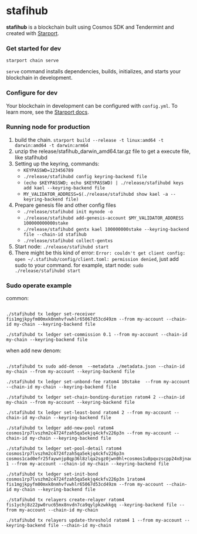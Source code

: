 # stafihub
**stafihub** is a blockchain built using Cosmos SDK and Tendermint and created with [Starport](https://github.com/tendermint/starport).

### Get started for dev

```
starport chain serve
```

`serve` command installs dependencies, builds, initializes, and starts your blockchain in development.

### Configure for dev

Your blockchain in development can be configured with `config.yml`. To learn more, see the [Starport docs](https://docs.starport.network).


### Running node for production
1. build the chain. `starport build --release -t linux:amd64 -t darwin:amd64 -t darwin:arm64`
2. unzip the release/stafihub_darwin_amd64.tar.gz file to get a execute file, like stafihubd
1. Setting up the keyring, commands:
    - `KEYPASSWD=123456789`
    - `./release/stafihubd config keyring-backend file`
    - `(echo $KEYPASSWD; echo $KEYPASSWD) | ./release/stafihubd keys add kael --keyring-backend file`
    - `MY_VALIDATOR_ADDRESS=$(./release/stafihubd show kael -a --keyring-backend file)`
2. Prepare genesis file and other config files
    - `./release/stafihubd init mynode -o`
    - `./release/stafihubd add-genesis-account $MY_VALIDATOR_ADDRESS 100000000000stake`
    - `./release/stafihubd gentx kael 100000000stake --keyring-backend file --chain-id stafihub`
    - `./release/stafihubd collect-gentxs`
3. Start node: `./release/stafihubd start`
4. There might be this kind of error:
`Error: couldn't get client config: open ~/.stafihub/config/client.toml: permission denied`, just add sudo to your command.
for example, start node: `sudo ./release/stafihubd start`

### Sudo operate example

common:

```

./stafihubd tx ledger set-receiver fis1mgjkpyfm00mxk0nmhvfvwhlr65067d53cd49zm --from my-account --chain-id my-chain --keyring-backend file

./stafihubd tx ledger set-commission 0.1 --from my-account --chain-id my-chain --keyring-backend file

```

when add new denom:

```

./stafihubd tx sudo add-denom  --metadata ./metadata.json --chain-id my-chain --from my-account --keyring-backend file

./stafihubd tx ledger set-unbond-fee ratom4 10stake  --from my-account --chain-id my-chain --keyring-backend file

./stafihubd tx ledger set-chain-bonding-duration ratom4 2 --chain-id my-chain --from my-account --keyring-backend file 

./stafihubd tx ledger set-least-bond ratom4 2 --from my-account --chain-id my-chain --keyring-backend file

./stafihubd tx ledger add-new-pool ratom4 cosmos1rp7lvszhm2c4724fzah5qa5ekjq4ckfv226p3n --from my-account --chain-id my-chain --keyring-backend file

./stafihubd tx ledger set-pool-detail ratom4 cosmos1rp7lvszhm2c4724fzah5qa5ekjq4ckfv226p3n cosmos1cad0efr25faywnjp8qp36l8zlqa2sgz0jwn0hl+cosmos1u8pqvzscpp24x8jnaq3l3qtks0l3segy2pvm4t 1 --from my-account --chain-id my-chain --keyring-backend file

./stafihubd tx ledger set-init-bond cosmos1rp7lvszhm2c4724fzah5qa5ekjq4ckfv226p3n 1ratom4 fis1mgjkpyfm00mxk0nmhvfvwhlr65067d53cd49zm --from my-account --chain-id my-chain --keyring-backend file

./stafihubd tx relayers create-relayer ratom4 fis1ychj8z22pw0ruc65mx8nvdn7ca9qylpkzwkkgq --keyring-backend file --from my-account --chain-id my-chain

./stafihubd tx relayers update-threshold ratom4 1 --from my-account --keyring-backend file --chain-id my-chain

```